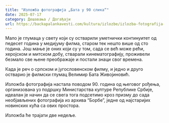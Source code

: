 ```yaml
---
title: "Изложба фотографија „Бата у 90 слика“"
date: 2025-07-17
category: Дешавања / Догађаји
url: https://backapalankavesti.com/kultura/izlozbe/izlozba-fotografija-bata-u-90-slika/
---
```


Мало је глумаца у свету који су остварили уметнички континуитет од педесет година у медијуму филма, старом тек нешто више од сто година. Још мање је оних који су у том, сада се већ може рећи, херојском и митском добу, стварали кинематографију, проживели безмало све њене преображаје и постали знаци свог времена.

Када је реч о српском и југословенском филму, и једно и друго остварио је филмски глумац Велимир Бата Живојиновић.

Изложба фотографија настала поводом 90. година од његовог рођења, организована уз подршку Министарства културе Републике Србије, идеалан је начин да се свега тога подсетимо кроз призму до сада необјављених фотографија из архива “Борбе”, једне од најстаријих новинских кућа са ових простора.

Изложба ће трајати две недеље.
